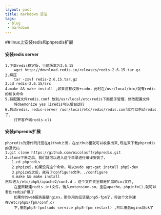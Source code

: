 ```yaml
---
layout: post
title: markdown 语法
tags:
 - blog
 - markdown
---
```



##linux上安装redis和phpredis扩展
  #### 安装redis server
    1.下载redis稳定版，当前版本为2.6.15
        wget http://download.redis.io/releases/redis-2.6.15.tar.gz
    2.解压
        tar -zxvf redis-2.6.15.tar.gz
    3.cd redis-2.6.15/src
    4.make && make install ,如果没有权限+sudo，此时在/usr/local/bin/就有redis的相关命令
    5.将配置文件redis.conf 放到/usr/local/etc/redis下面便于管理，修改配置文件
        将daemonize yes 让redis可以后台运行
    6.启动redis，redis-server /usr/local/etc/redis/redis.conf就可以启动redis了,
        打开客户端redis-cli

#### 安装phpredis扩展
    phpredis的源代码托管在github上面，在github里就可以收索出来,现在来下载phpredis的源代码
    1.git clone https://github.com/nicolasff/phpredis.git
    2.clone下来之后，我们就可以进入这个目录进行编译安装了，
       1.cd phpredis
       2.phpize5，如果没有这个命令，可以sudo apt-get install php5-dev
       3.phpize5之后，就有了configure文件，./configure
       4.make && make install
    然后进入/etc/php5/apache2/conf.d ，这个文件夹里都是扩展的ini文件,
        在里面新建redis.ini文件，输入extension.so，重启apache，phpinfo(),就可以看到redis扩展了
        如果你的web服务器是nginx，那你用的应该是php5-fpm了，将这个文件建在/etc/php5/fpm/conf.d/
        下,重启php5-fpm(sudo service php5-fpm restart) ,然后重启nginx就ok了